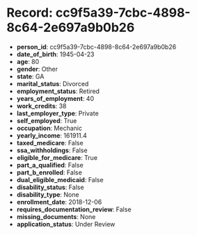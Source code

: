 # Record: cc9f5a39-7cbc-4898-8c64-2e697a9b0b26

- **person_id**: cc9f5a39-7cbc-4898-8c64-2e697a9b0b26
- **date_of_birth**: 1945-04-23
- **age**: 80
- **gender**: Other
- **state**: GA
- **marital_status**: Divorced
- **employment_status**: Retired
- **years_of_employment**: 40
- **work_credits**: 38
- **last_employer_type**: Private
- **self_employed**: True
- **occupation**: Mechanic
- **yearly_income**: 161911.4
- **taxed_medicare**: False
- **ssa_withholdings**: False
- **eligible_for_medicare**: True
- **part_a_qualified**: False
- **part_b_enrolled**: False
- **dual_eligible_medicaid**: False
- **disability_status**: False
- **disability_type**: None
- **enrollment_date**: 2018-12-06
- **requires_documentation_review**: False
- **missing_documents**: None
- **application_status**: Under Review